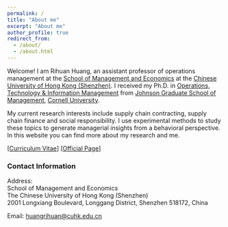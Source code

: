 ```yaml
---
permalink: /
title: "About me"
excerpt: "About me"
author_profile: true
redirect_from: 
  - /about/
  - /about.html
---
```


Welcome! I am Rihuan Huang, an assistant professor of operations management at the [School of Management 
and Economics](https://sme.cuhk.edu.cn/en) at the [Chinese University of Hong Kong (Shenzhen)](https://www.cuhk.edu.cn/en).
I received my Ph.D. in [Operations, Technology & Information Management](https://business.cornell.edu/faculty-research/areas/operations-technology-and-information-management/) from [Johnson Graduate School of Management](https://www.johnson.cornell.edu/), [Cornell University](https://www.cornell.edu/). 

My current research interests include supply chain contracting, supply chain finance and social responsibility. I use 
experimental methods to study these topics to generate managerial insights from a behavioral perspective. In this 
website you can find more about my research and me. 

[[Curriculum Vitae](https://rihuanhuang.github.io/files/CV_rihuanhuang.pdf)] 
[[Official Page](https://myweb.cuhk.edu.cn/huangrihuan/)]


### Contact Information

Address:<br />
School of Management and Economics
<br />
The Chinese University of Hong Kong (Shenzhen)
<br />
2001 Longxiang Boulevard, Longgang District, Shenzhen 518172, China

Email: [huangrihuan@cuhk.edu.cn](mailto:huangrihuan@cuhk.edu.cn)

